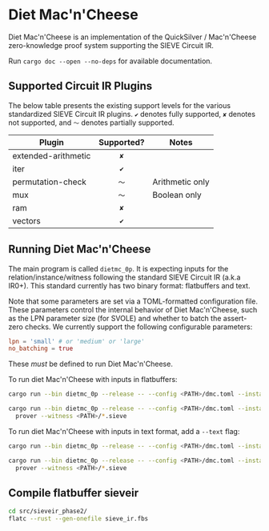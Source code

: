 # Diet Mac'n'Cheese

Diet Mac'n'Cheese is an implementation of the QuickSilver / Mac'n'Cheese
zero-knowledge proof system supporting the SIEVE Circuit IR.

Run `cargo doc --open --no-deps` for available documentation.

## Supported Circuit IR Plugins

The below table presents the existing support levels for the various
standardized SIEVE Circuit IR plugins. `✔` denotes fully supported, `✘` denotes not
supported, and `〜` denotes partially supported.

| Plugin              | Supported? | Notes           |
| ------------------- | :--------: | --------------- |
| extended-arithmetic |    `✘`     |                 |
| iter                |    `✔`     |                 |
| permutation-check   |    `〜`    | Arithmetic only |
| mux                 |    `〜`    | Boolean only    |
| ram                 |    `✘`     |                 |
| vectors             |    `✔`     |                 |

## Running Diet Mac'n'Cheese

The main program is called `dietmc_0p`.
It is expecting inputs for the relation/instance/witness following the standard SIEVE Circuit IR (a.k.a IR0+).
This standard currently has two binary format: flatbuffers and text.

Note that some parameters are set via a TOML-formatted configuration file. These parameters control the
internal behavior of Diet Mac'n'Cheese, such as the LPN parameter size (for SVOLE) and whether to batch
the assert-zero checks. We currently support the following configurable parameters:

```toml
lpn = 'small' # or 'medium' or 'large'
no_batching = true
```

These _must_ be defined to run Diet Mac'n'Cheese.

To run diet Mac'n'Cheese with inputs in flatbuffers:

```bash
cargo run --bin dietmc_0p --release -- --config <PATH>/dmc.toml --instance <PATH>/*.sieve --relation <PATH>/*.sieve

cargo run --bin dietmc_0p --release -- --config <PATH>/dmc.toml --instance <PATH>/*.sieve --relation <PATH>/*.sieve \
  prover --witness <PATH>/*.sieve
```

To run diet Mac'n'Cheese with inputs in text format, add a `--text` flag:

```bash
cargo run --bin dietmc_0p --release -- --config <PATH>/dmc.toml --instance <PATH>/*.sieve --relation <PATH>/*.sieve --text

cargo run --bin dietmc_0p --release -- --config <PATH>/dmc.toml --instance <PATH>/*.sieve --relation <PATH>/*.sieve --text \
  prover --witness <PATH>/*.sieve
```

## Compile flatbuffer sieveir

```bash
cd src/sieveir_phase2/
flatc --rust --gen-onefile sieve_ir.fbs
```
